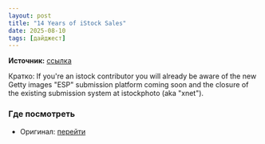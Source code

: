 ```yaml
---
layout: post
title: "14 Years of iStock Sales"
date: 2025-08-10
tags: [дайджест]
---
```


**Источник:** [ссылка](https://microstockinsider.com/news/14-years-istock-sales)

Кратко: If you're an istock contributor you will already be aware of the new Getty images "ESP" submission platform coming soon and the closure of the existing submission system at istockphoto (aka "xnet").

### Где посмотреть
- Оригинал: [перейти]({link})
